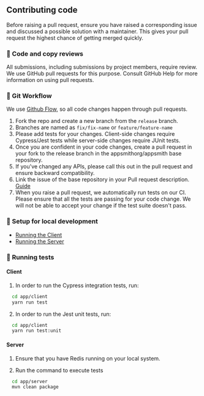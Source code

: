 ## Contributing code

Before raising a pull request, ensure you have raised a corresponding issue and discussed a possible solution with a maintainer. This gives your pull request the highest chance of getting merged quickly. 

### 🔎 Code and copy reviews

All submissions, including submissions by project members, require review. We use GitHub pull requests for this purpose. Consult GitHub Help for more information on using pull requests.

### 🍴 Git Workflow

We use [Github Flow](https://guides.github.com/introduction/flow/index.html), so all code changes happen through pull requests. 

1. Fork the repo and create a new branch from the `release` branch.
2. Branches are named as `fix/fix-name` or `feature/feature-name`
3. Please add tests for your changes. Client-side changes require Cypress/Jest tests while server-side changes require JUnit tests.
4. Once you are confident in your code changes, create a pull request in your fork to the release branch in the appsmithorg/appsmith base repository.
5. If you've changed any APIs, please call this out in the pull request and ensure backward compatibility.
6. Link the issue of the base repository in your Pull request description. [Guide](https://docs.github.com/en/free-pro-team@latest/github/managing-your-work-on-github/linking-a-pull-request-to-an-issue)
7. When you raise a pull request, we automatically run tests on our CI. Please ensure that all the tests are passing for your code change. We will not be able to accept your change if the test suite doesn't pass.

### 🏡 Setup for local development

- [Running the Client](ClientSetup.md)
- [Running the Server](ServerSetup.md)

### 🧪 Running tests

#### Client
1. In order to run the Cypress integration tests, run:
```bash
  cd app/client
  yarn run test
```

2. In order to run the Jest unit tests, run:
```bash
  cd app/client
  yarn run test:unit
```

#### Server
1. Ensure that you have Redis running on your local system.

2. Run the command to execute tests
```bash
  cd app/server
  mvn clean package
```
